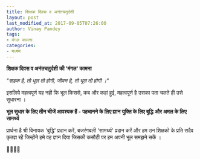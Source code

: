 ```yaml
---
title: शिक्षक दिवस व अनंतचतुर्दशी
layout: post
last_modified_at: 2017-09-05T07:26:00
author: Vinay Pandey
tags:
- मंगल कामना
categories:
- मध्यम
---
```

**शिक्षक दिवस व अनंतचतुर्दशी**
**की 'मंगल' कामना**

*"सड़क है, तो धूल तो होगी,*
*जीवन है, तो भूल तो होगी ।"*

इसलिये महत्वपूर्ण यह नही कि भूल किससे, कब और कहां हुई, महत्वपूर्ण है उसका पता चलते ही उसे सुधारना । 

**भूल सुधार के लिए तीन चीजें आवश्यक हैं -**
**पहचानने के लिए ज्ञान**
**युक्ति के लिए बुद्धि** 
**और अमल के लिए सामर्थ्य**

प्रार्थना है 
श्री विनायक 'बुद्धि' प्रदान करें, बजरंगबली 'सामर्थ्य' प्रदान करें और 
हम उन शिक्षको के प्रति सदैव कृतज्ञ रहें जिन्होंने हमे वह ज्ञान दिया जिसकी कसौटी पर हम अपनी भूल समझने सकें । 

🙏🌷🌷🙏


